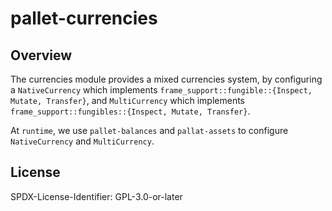 # pallet-currencies

## Overview

The currencies module provides a mixed currencies system, by configuring a `NativeCurrency` which implements `frame_support::fungible::{Inspect, Mutate, Transfer}`, and `MultiCurrency` which implements `frame_support::fungibles::{Inspect, Mutate, Transfer}`.

At `runtime`, we use `pallet-balances` and `pallat-assets` to configure `NativeCurrency` and `MultiCurrency`.

## License

SPDX-License-Identifier: GPL-3.0-or-later